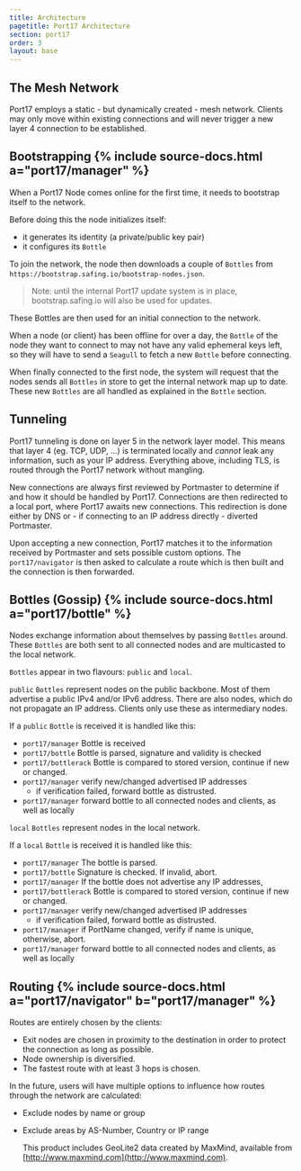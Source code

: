 ```yaml
---
title: Architecture
pagetitle: Port17 Architecture
section: port17
order: 3
layout: base
---
```


## The Mesh Network

Port17 employs a static - but dynamically created - mesh network. Clients may only move within existing connections and will never trigger a new layer 4 connection to be established.

## Bootstrapping {% include source-docs.html a="port17/manager" %}

When a Port17 Node comes online for the first time, it needs to bootstrap itself to the network.

Before doing this the node initializes itself:
- it generates its identity (a private/public key pair)
- it configures its `Bottle`

To join the network, the node then downloads a couple of `Bottles` from `https://bootstrap.safing.io/bootstrap-nodes.json`.

> Note: until the internal Port17 update system is in place, bootstrap.safing.io will also be used for updates.

These Bottles are then used for an initial connection to the network.

When a node (or client) has been offline for over a day, the `Bottle` of the node they want to connect to may not have any valid ephemeral keys left, so they will have to send a `Seagull` to fetch a new `Bottle` before connecting.

When finally connected to the first node, the system will request that the nodes sends all `Bottles` in store to get the internal network map up to date. These new `Bottles` are all handled as explained in the `Bottle` section.

## Tunneling

Port17 tunneling is done on layer 5 in the network layer model. This means that layer 4 (eg. TCP, UDP, ...) is terminated locally and _cannot_ leak any information, such as your IP address. Everything above, including TLS, is routed through the Port17 network without mangling.

New connections are always first reviewed by Portmaster to determine if and how it should be handled by Port17. Connections are then redirected to a local port, where Port17 awaits new connections. This redirection is done either by DNS or - if connecting to an IP address directly - diverted Portmaster.

Upon accepting a new connection, Port17 matches it to the information received by Portmaster and sets possible custom options. The `port17/navigator` is then asked to calculate a route which is then built and the connection is then forwarded.

## Bottles (Gossip) {% include source-docs.html a="port17/bottle" %}

Nodes exchange information about themselves by passing `Bottles` around. These `Bottles` are both sent to all connected nodes and are multicasted to the local network.

`Bottles` appear in two flavours: `public` and `local`.

`public` `Bottles` represent nodes on the public backbone. Most of them advertise a public IPv4 and/or IPv6 address. There are also nodes, which do not propagate an IP address. Clients only use these as intermediary nodes.

If a `public` `Bottle` is received it is handled like this:

- `port17/manager` Bottle is received
- `port17/bottle` Bottle is parsed, signature and validity is checked
- `port17/bottlerack` Bottle is compared to stored version, continue if new or changed.
- `port17/manager` verify new/changed advertised IP addresses
  - if verification failed, forward bottle as distrusted.
- `port17/manager` forward bottle to all connected nodes and clients, as well as locally

`local` `Bottles` represent nodes in the local network.

If a `local` `Bottle` is received it is handled like this:

- `port17/manager` The bottle is parsed.
- `port17/bottle` Signature is checked. If invalid, abort.
- `port17/manager` If the bottle does not advertise any IP addresses,
- `port17/bottlerack` Bottle is compared to stored version, continue if new or changed.
- `port17/manager` verify new/changed advertised IP addresses
  - if verification failed, forward bottle as distrusted.
- `port17/manager` if PortName changed, verify if name is unique, otherwise, abort.
- `port17/manager` forward bottle to all connected nodes and clients, as well as locally

## Routing {% include source-docs.html a="port17/navigator" b="port17/manager" %}

Routes are entirely chosen by the clients:

- Exit nodes are chosen in proximity to the destination in order to protect the connection as long as possible.
- Node ownership is diversified.
- The fastest route with at least 3 hops is chosen.

In the future, users will have multiple options to influence how routes through the network are calculated:

- Exclude nodes by name or group
- Exclude areas by AS-Number, Country or IP range

    This product includes GeoLite2 data created by MaxMind, available from [http://www.maxmind.com](http://www.maxmind.com).
